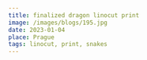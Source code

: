 ```yaml
---
title: finalized dragon linocut print
image: /images/blogs/195.jpg
date: 2023-01-04
place: Prague
tags: linocut, print, snakes
---
```

